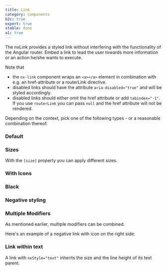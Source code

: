 ```yaml
---
title: Link
category: components
b2c: true
expert: true
stable: done
a1: true
---
```


The nxLink provides a styled link without interfering with the functionality of the Angular router. Embed a link to lead the user towards more information or an action he/she wants to execute.

Note that

-   the `nx-link` component wraps an `<a></a>` element in combination with e.g. an href-attribute or a routerLink directive.
-   disabled links should have the attribute `aria-disabled="true"` and will be styled accordingly.
-   disabled links should either omit the href attribute or add `tabindex="-1"`. If you use `routerLink` you can pass `null` and the href attribute will not be rendered.

Depending on the context, pick one of the following types - or a reasonable combination thereof.

### Default

<!-- example(link-default) -->

### Sizes

With the `[size]` property you can apply different sizes.

<!-- example(link-size) -->

### With Icons

<!-- example(link-icons) -->

### Black

<!-- example(link-black) -->

### Negative styling

<!-- example(link-negative) -->

### Multiple Modifiers

As mentioned earlier, multiple modifiers can be combined.

Here's an example of a negative link with icon on the right side:

<!-- example(link-multiple) -->

### Link within text

A link with `nxStyle="text"` inherits the size and the line height of its text parent.

<!-- example(link-within-text) -->
